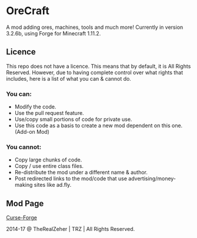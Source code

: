OreCraft
=============
A mod adding ores, machines, tools and much more! Currently in version 3.2.6b, using Forge for Minecraft 1.11.2.

## Licence
This repo does not have a licence. This means that by default, it is All Rights Reserved. However, due to having complete control over what rights that includes, here is a list of what you can & cannot do.

### You can:
- Modify the code.
- Use the pull request feature.
- Use/copy small portions of code for private use.
- Use this code as a basis to create a new mod dependent on this one. (Add-on Mod)

### You cannot:
- Copy large chunks of code.
- Copy / use entire class files.
- Re-distribute the mod under a different name & author.
- Post redirected links to the mod/code that use advertising/money-making sites like ad.fly.

## Mod Page
[Curse-Forge](https://minecraft.curseforge.com/projects/orecraftii)

2014-17 @ TheRealZeher | TRZ | All Rights Reserved.
